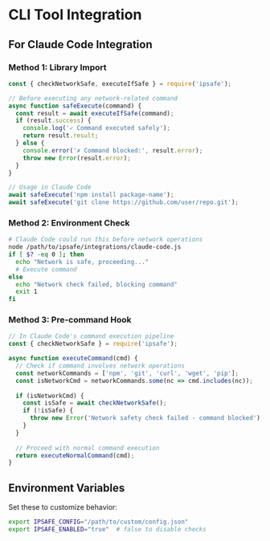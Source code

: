 # CLI Tool Integration

## For Claude Code Integration

### Method 1: Library Import
```javascript
const { checkNetworkSafe, executeIfSafe } = require('ipsafe');

// Before executing any network-related command
async function safeExecute(command) {
  const result = await executeIfSafe(command);
  if (result.success) {
    console.log('✓ Command executed safely');
    return result.result;
  } else {
    console.error('✗ Command blocked:', result.error);
    throw new Error(result.error);
  }
}

// Usage in Claude Code
await safeExecute('npm install package-name');
await safeExecute('git clone https://github.com/user/repo.git');
```

### Method 2: Environment Check
```bash
# Claude Code could run this before network operations
node /path/to/ipsafe/integrations/claude-code.js
if [ $? -eq 0 ]; then
  echo "Network is safe, proceeding..."
  # Execute command
else
  echo "Network check failed, blocking command"
  exit 1
fi
```

### Method 3: Pre-command Hook
```javascript
// In Claude Code's command execution pipeline
const { checkNetworkSafe } = require('ipsafe');

async function executeCommand(cmd) {
  // Check if command involves network operations
  const networkCommands = ['npm', 'git', 'curl', 'wget', 'pip'];
  const isNetworkCmd = networkCommands.some(nc => cmd.includes(nc));
  
  if (isNetworkCmd) {
    const isSafe = await checkNetworkSafe();
    if (!isSafe) {
      throw new Error('Network safety check failed - command blocked');
    }
  }
  
  // Proceed with normal command execution
  return executeNormalCommand(cmd);
}
```

## Environment Variables
Set these to customize behavior:
```bash
export IPSAFE_CONFIG="/path/to/custom/config.json"
export IPSAFE_ENABLED="true"  # false to disable checks
```